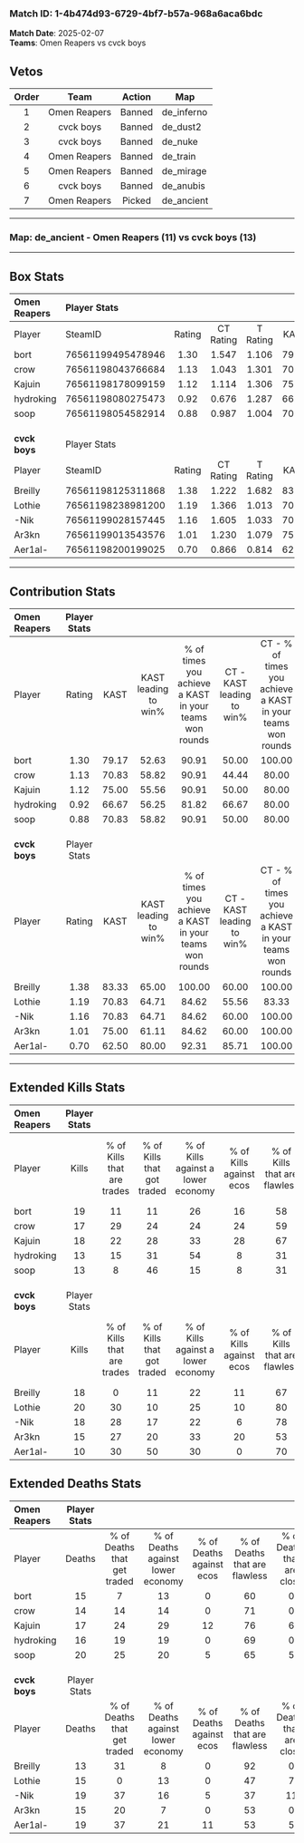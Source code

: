 ### Match ID: 1-4b474d93-6729-4bf7-b57a-968a6aca6bdc  
**Match Date**: 2025-02-07  
**Teams**: Omen Reapers vs cvck boys  

## Vetos  

| Order | Team | Action | Map |
| :---: | :--: | :----: | --- |
| 1 | Omen Reapers | Banned | de_inferno |
| 2 | cvck boys | Banned | de_dust2 |
| 3 | cvck boys | Banned | de_nuke |
| 4 | Omen Reapers | Banned | de_train |
| 5 | Omen Reapers | Banned | de_mirage |
| 6 | cvck boys | Banned | de_anubis |
| 7 | Omen Reapers | Picked | de_ancient |

---  

### **Map**: de_ancient - Omen Reapers (11) vs cvck boys (13)  
---  

## Box Stats  

| **Omen Reapers** | Player Stats      |        |           |          |       |      |       |         |        |      |     |
| :- | :- | :-: | :-: | :-: | :-: | :-: | :-: | :-: | :-: | :-: | :-: |
| Player           | SteamID           | Rating | CT Rating | T Rating | KAST  | ADR  | Kills | Assists | Deaths | K/D  | HS% |
| bort             | 76561199495478946 |  1.30  |   1.547   |  1.106   | 79.17 | 85.3 |  19   |    9    |   15   | 1.27 | 36  |
| crow             | 76561198043766684 |  1.13  |   1.043   |  1.301   | 70.83 | 72.3 |  17   |    4    |   14   | 1.21 | 23  |
| Kajuin           | 76561198178099159 |  1.12  |   1.114   |  1.306   | 75.00 | 67.6 |  18   |    6    |   17   | 1.06 | 38  |
| hydroking        | 76561198080275473 |  0.92  |   0.676   |  1.287   | 66.67 | 69.0 |  13   |    8    |   16   | 0.81 | 46  |
| soop             | 76561198054582914 |  0.88  |   0.987   |  1.004   | 70.83 | 79.5 |  13   |    6    |   20   | 0.65 | 61  |
|                  |                   |        |           |          |       |      |       |         |        |      |     |
|                  |                   |        |           |          |       |      |       |         |        |      |     |
|                  |                   |        |           |          |       |      |       |         |        |      |     |
| **cvck boys**    | Player Stats      |        |           |          |       |      |       |         |        |      |     |
| Player           | SteamID           | Rating | CT Rating | T Rating | KAST  | ADR  | Kills | Assists | Deaths | K/D  | HS% |
| Breilly          | 76561198125311868 |  1.38  |   1.222   |  1.682   | 83.33 | 92.9 |  18   |   14    |   13   | 1.38 | 44  |
| Lothie           | 76561198238981200 |  1.19  |   1.366   |  1.013   | 70.83 | 65.4 |  20   |    3    |   15   | 1.33 | 40  |
| -Nik             | 76561199028157445 |  1.16  |   1.605   |  1.033   | 70.83 | 99.1 |  18   |    9    |   19   | 0.95 | 50  |
| Ar3kn            | 76561199013543576 |  1.01  |   1.230   |  1.079   | 75.00 | 54.8 |  15   |    5    |   15   | 1.00 | 53  |
| Aer1al-          | 76561198200199025 |  0.70  |   0.866   |  0.814   | 62.50 | 67.4 |  10   |    8    |   19   | 0.53 | 40  |
---  

## Contribution Stats  

| **Omen Reapers** | Player Stats |       |                      |                                                        |                           |                                                             |                          |                                                            |
| :- | :-: | :-: | :-: | :-: | :-: | :-: | :-: | :-: |
| Player           |    Rating    | KAST  | KAST leading to win% | % of times you achieve a KAST in your teams won rounds | CT - KAST leading to win% | CT - % of times you achieve a KAST in your teams won rounds | T - KAST leading to win% | T - % of times you achieve a KAST in your teams won rounds |
| bort             |     1.30     | 79.17 |        52.63         |                         90.91                          |           50.00           |                           100.00                            |          55.56           |                           83.33                            |
| crow             |     1.13     | 70.83 |        58.82         |                         90.91                          |           44.44           |                            80.00                            |          75.00           |                           100.00                           |
| Kajuin           |     1.12     | 75.00 |        55.56         |                         90.91                          |           50.00           |                            80.00                            |          60.00           |                           100.00                           |
| hydroking        |     0.92     | 66.67 |        56.25         |                         81.82                          |           66.67           |                            80.00                            |          50.00           |                           83.33                            |
| soop             |     0.88     | 70.83 |        58.82         |                         90.91                          |           50.00           |                            80.00                            |          66.67           |                           100.00                           |
|                  |              |       |                      |                                                        |                           |                                                             |                          |                                                            |
|                  |              |       |                      |                                                        |                           |                                                             |                          |                                                            |
|                  |              |       |                      |                                                        |                           |                                                             |                          |                                                            |
| **cvck boys**    | Player Stats |       |                      |                                                        |                           |                                                             |                          |                                                            |
| Player           |    Rating    | KAST  | KAST leading to win% | % of times you achieve a KAST in your teams won rounds | CT - KAST leading to win% | CT - % of times you achieve a KAST in your teams won rounds | T - KAST leading to win% | T - % of times you achieve a KAST in your teams won rounds |
| Breilly          |     1.38     | 83.33 |        65.00         |                         100.00                         |           60.00           |                           100.00                            |          70.00           |                           100.00                           |
| Lothie           |     1.19     | 70.83 |        64.71         |                         84.62                          |           55.56           |                            83.33                            |          75.00           |                           85.71                            |
| -Nik             |     1.16     | 70.83 |        64.71         |                         84.62                          |           60.00           |                           100.00                            |          71.43           |                           71.43                            |
| Ar3kn            |     1.01     | 75.00 |        61.11         |                         84.62                          |           60.00           |                           100.00                            |          62.50           |                           71.43                            |
| Aer1al-          |     0.70     | 62.50 |        80.00         |                         92.31                          |           85.71           |                           100.00                            |          75.00           |                           85.71                            |
---  

## Extended Kills Stats  

| **Omen Reapers** | Player Stats |                            |                            |                                    |                         |                              |                                 |                                       |                    |           |
| :- | :-: | :-: | :-: | :-: | :-: | :-: | :-: | :-: | :-: | :-: |
| Player           |    Kills     | % of Kills that are trades | % of Kills that got traded | % of Kills against a lower economy | % of Kills against ecos | % of Kills that are flawless | % of Kills that are close duels | % of Kills that are assisted by flash | Pistol Round Kills | AWP Kills |
| bort             |      19      |             11             |             11             |                 26                 |           16            |              58              |                5                |                  11                   |         1          |     0     |
| crow             |      17      |             29             |             24             |                 24                 |           24            |              59              |                0                |                   6                   |         4          |     1     |
| Kajuin           |      18      |             22             |             28             |                 33                 |           28            |              67              |                6                |                   6                   |         3          |     0     |
| hydroking        |      13      |             15             |             31             |                 54                 |            8            |              31              |                8                |                   0                   |         1          |     0     |
| soop             |      13      |             8              |             46             |                 15                 |            8            |              31              |                8                |                  15                   |         1          |     0     |
|                  |              |                            |                            |                                    |                         |                              |                                 |                                       |                    |           |
|                  |              |                            |                            |                                    |                         |                              |                                 |                                       |                    |           |
|                  |              |                            |                            |                                    |                         |                              |                                 |                                       |                    |           |
| **cvck boys**    | Player Stats |                            |                            |                                    |                         |                              |                                 |                                       |                    |           |
| Player           |    Kills     | % of Kills that are trades | % of Kills that got traded | % of Kills against a lower economy | % of Kills against ecos | % of Kills that are flawless | % of Kills that are close duels | % of Kills that are assisted by flash | Pistol Round Kills | AWP Kills |
| Breilly          |      18      |             0              |             11             |                 22                 |           11            |              67              |                6                |                   0                   |         1          |     0     |
| Lothie           |      20      |             30             |             10             |                 25                 |           10            |              80              |                0                |                   0                   |         1          |     4     |
| -Nik             |      18      |             28             |             17             |                 22                 |            6            |              78              |                0                |                   0                   |         2          |     0     |
| Ar3kn            |      15      |             27             |             20             |                 33                 |           20            |              53              |                7                |                   7                   |         0          |     0     |
| Aer1al-          |      10      |             30             |             50             |                 30                 |            0            |              70              |                0                |                   0                   |         1          |     2     |
## Extended Deaths Stats  

| **Omen Reapers** | Player Stats |                             |                                   |                          |                               |                            |                           |               |
| :- | :-: | :-: | :-: | :-: | :-: | :-: | :-: | :-: |
| Player           |    Deaths    | % of Deaths that get traded | % of Deaths against lower economy | % of Deaths against ecos | % of Deaths that are flawless | % of Deaths that are close | % of Deaths while blinded | Deaths to AWP |
| bort             |      15      |              7              |                13                 |            0             |              60               |             0              |             0             |       0       |
| crow             |      14      |             14              |                14                 |            0             |              71               |             0              |             0             |       1       |
| Kajuin           |      17      |             24              |                29                 |            12            |              76               |             6              |             6             |       2       |
| hydroking        |      16      |             19              |                19                 |            0             |              69               |             0              |             0             |       2       |
| soop             |      20      |             25              |                20                 |            5             |              65               |             5              |             0             |       1       |
|                  |              |                             |                                   |                          |                               |                            |                           |               |
|                  |              |                             |                                   |                          |                               |                            |                           |               |
|                  |              |                             |                                   |                          |                               |                            |                           |               |
| **cvck boys**    | Player Stats |                             |                                   |                          |                               |                            |                           |               |
| Player           |    Deaths    | % of Deaths that get traded | % of Deaths against lower economy | % of Deaths against ecos | % of Deaths that are flawless | % of Deaths that are close | % of Deaths while blinded | Deaths to AWP |
| Breilly          |      13      |             31              |                 8                 |            0             |              92               |             0              |             8             |       0       |
| Lothie           |      15      |              0              |                13                 |            0             |              47               |             7              |             7             |       0       |
| -Nik             |      19      |             37              |                16                 |            5             |              37               |             11             |            11             |       0       |
| Ar3kn            |      15      |             20              |                 7                 |            0             |              53               |             0              |             7             |       1       |
| Aer1al-          |      19      |             37              |                21                 |            11            |              53               |             5              |             5             |       0       |
